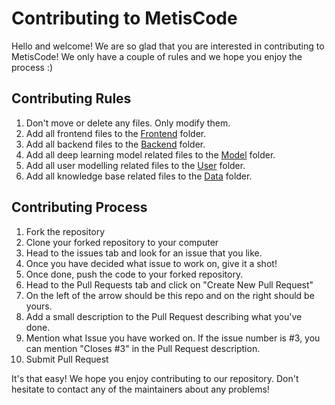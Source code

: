 # Contributing to MetisCode
Hello and welcome! We are so glad that you are interested in contributing to MetisCode!
We only have a couple of rules and we hope you enjoy the process :)

## Contributing Rules
1. Don't move or delete any files. Only modify them.
2. Add all frontend files to the [Frontend]() folder.
3. Add all backend files to the [Backend]() folder.
4. Add all deep learning model related files to the [Model]() folder.
5. Add all user modelling related files to the [User]() folder.
6. Add all knowledge base related files to the [Data]() folder.

## Contributing Process
1. Fork the repository
2. Clone your forked repository to your computer
3. Head to the issues tab and look for an issue that you like.
4. Once you have decided what issue to work on, give it a shot!
5. Once done, push the code to your forked repository.
6. Head to the Pull Requests tab and click on "Create New Pull Request"
7. On the left of the arrow should be this repo and on the right should be yours.
8. Add a small description to the Pull Request describing what you've done.
9. Mention what Issue you have worked on. If the issue number is #3, you can mention "Closes #3" in the Pull Request description.
10. Submit Pull Request

It's that easy! We hope you enjoy contributing to our repository. Don't hesitate to contact any of the maintainers about any problems!
